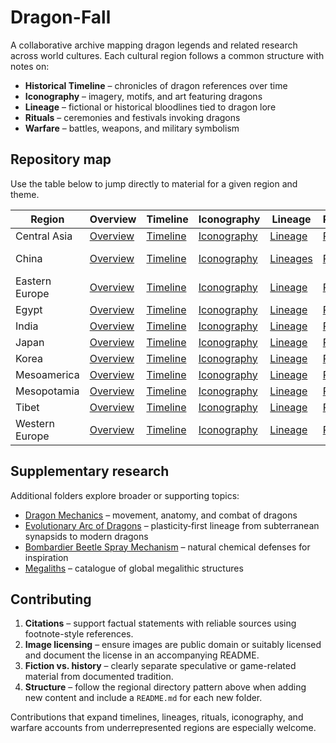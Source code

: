 # Dragon-Fall

A collaborative archive mapping dragon legends and related research across world cultures. Each cultural region follows a common structure with notes on:

- **Historical Timeline** – chronicles of dragon references over time
- **Iconography** – imagery, motifs, and art featuring dragons
- **Lineage** – fictional or historical bloodlines tied to dragon lore
- **Rituals** – ceremonies and festivals invoking dragons
- **Warfare** – battles, weapons, and military symbolism

## Repository map

Use the table below to jump directly to material for a given region and theme.

| Region | Overview | Timeline | Iconography | Lineage | Rituals | Warfare |
| --- | --- | --- | --- | --- | --- | --- |
| Central Asia | [Overview](Central-Asia/README.md) | [Timeline](Central-Asia/Historical-Timeline/README.md) | [Iconography](Central-Asia/Iconography/README.md) | [Lineage](Central-Asia/Lineage/README.md) | [Rituals](Central-Asia/Rituals/README.md) | [Warfare](Central-Asia/Warfare/README.md) |
| China | [Overview](China/README.md) | [Timeline](China/Historical%20Timeline/README.md) | [Iconography](China/Iconography/README.md) | [Lineages](China/Lineages/README.md) | [Rituals](China/Rituals/README.md) | [Warfare Tactics](China/Warfare%20Tactics/README.md) |
| Eastern Europe | [Overview](Eastern-Europe/README.md) | [Timeline](Eastern-Europe/Historical-Timeline/README.md) | [Iconography](Eastern-Europe/Iconography/README.md) | [Lineage](Eastern-Europe/Lineage/README.md) | [Rituals](Eastern-Europe/Rituals/README.md) | [Warfare](Eastern-Europe/Warfare/README.md) |
| Egypt | [Overview](Egypt/README.md) | [Timeline](Egypt/Historical-Timeline/README.md) | [Iconography](Egypt/Iconography/README.md) | [Lineage](Egypt/Lineage/README.md) | [Rituals](Egypt/Rituals/README.md) | [Warfare](Egypt/Warfare/README.md) |
| India | [Overview](India/README.md) | [Timeline](India/Historical-Timeline/README.md) | [Iconography](India/Iconography/README.md) | [Lineage](India/Lineage/README.md) | [Rituals](India/Rituals/README.md) | [Warfare](India/Warfare/README.md) |
| Japan | [Overview](Japan/README.md) | [Timeline](Japan/Historical-Timeline/README.md) | [Iconography](Japan/Iconography/README.md) | [Lineage](Japan/Lineage/README.md) | [Rituals](Japan/Rituals/README.md) | [Warfare](Japan/Warfare/README.md) |
| Korea | [Overview](Korea/README.md) | [Timeline](Korea/Historical-Timeline/README.md) | [Iconography](Korea/Iconography/README.md) | [Lineage](Korea/Lineage/README.md) | [Rituals](Korea/Rituals/README.md) | [Warfare](Korea/Warfare/README.md) |
| Mesoamerica | [Overview](Mesoamerica/README.md) | [Timeline](Mesoamerica/Historical-Timeline/README.md) | [Iconography](Mesoamerica/Iconography/README.md) | [Lineage](Mesoamerica/Lineage/README.md) | [Rituals](Mesoamerica/Rituals/README.md) | [Warfare](Mesoamerica/Warfare/README.md) |
| Mesopotamia | [Overview](Mesopotamia/README.md) | [Timeline](Mesopotamia/Historical-Timeline/README.md) | [Iconography](Mesopotamia/Iconography/README.md) | [Lineage](Mesopotamia/Lineage/README.md) | [Rituals](Mesopotamia/Rituals/README.md) | [Warfare](Mesopotamia/Warfare/README.md) |
| Tibet | [Overview](Tibet/README.md) | [Timeline](Tibet/Historical-Timeline/README.md) | [Iconography](Tibet/Iconography/README.md) | [Lineage](Tibet/Lineage/README.md) | [Rituals](Tibet/Rituals/README.md) | [Warfare](Tibet/Warfare/README.md) |
| Western Europe | [Overview](Western-Europe/README.md) | [Timeline](Western-Europe/Historical-Timeline/README.md) | [Iconography](Western-Europe/Iconography/README.md) | [Lineage](Western-Europe/Lineage/README.md) | [Rituals](Western-Europe/Rituals/README.md) | [Warfare](Western-Europe/Warfare/README.md) |

## Supplementary research

Additional folders explore broader or supporting topics:

- [Dragon Mechanics](Dragon%20Mechanics/README.md) – movement, anatomy, and combat of dragons
- [Evolutionary Arc of Dragons](Dragon%20Mechanics/evolutionary-arc.md) – plasticity‑first lineage from subterranean synapsids to modern dragons
- [Bombardier Beetle Spray Mechanism](bombardier-beetle-spray-mechanism/README.md) – natural chemical defenses for inspiration
- [Megaliths](megaliths/README.md) – catalogue of global megalithic structures

## Contributing

1. **Citations** – support factual statements with reliable sources using footnote-style references.
2. **Image licensing** – ensure images are public domain or suitably licensed and document the license in an accompanying README.
3. **Fiction vs. history** – clearly separate speculative or game-related material from documented tradition.
4. **Structure** – follow the regional directory pattern above when adding new content and include a `README.md` for each new folder.

Contributions that expand timelines, lineages, rituals, iconography, and warfare accounts from underrepresented regions are especially welcome.
